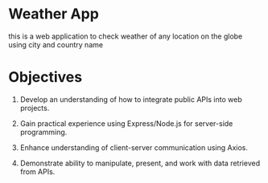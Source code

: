 # Weather App

this is a web application to check weather of any location on the globe using city and country name

# Objectives

  1.  Develop an understanding of how to integrate public APIs into web projects.

  2.  Gain practical experience using Express/Node.js for server-side programming.

  3.  Enhance understanding of client-server communication using Axios.

  4.  Demonstrate ability to manipulate, present, and work with data retrieved from APIs.
